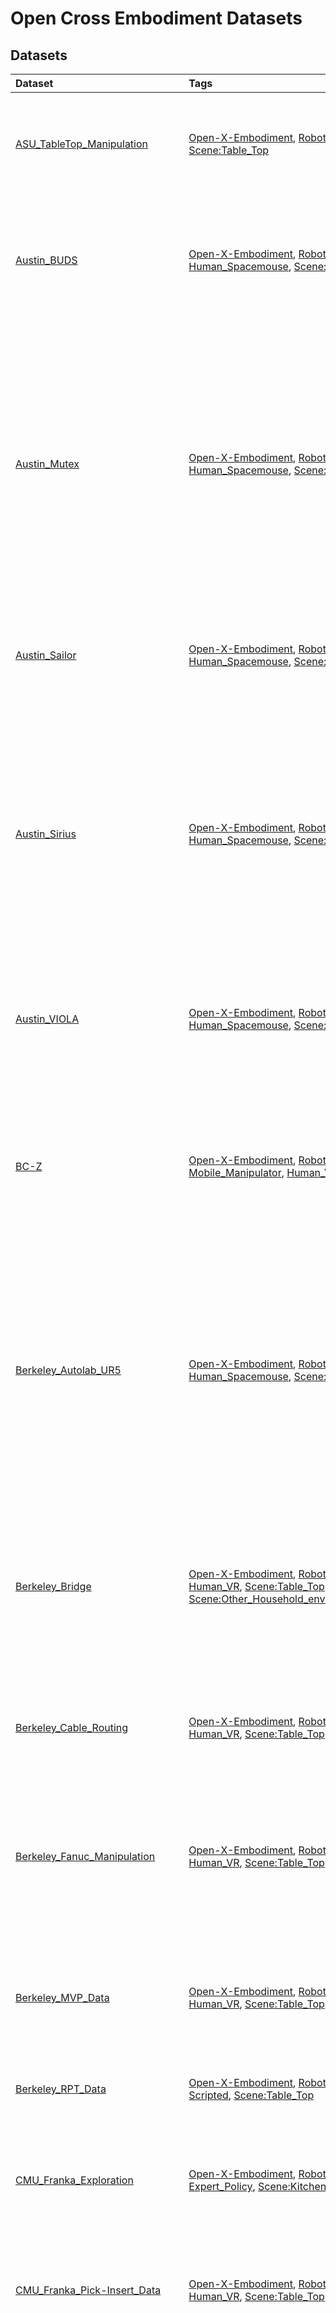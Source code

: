 # Open Cross Embodiment Datasets

## Datasets 

| Dataset                                                                                                                                                                 | Tags                                                                                                                                                                                                                                                                                                                                                                                                                                                                                                                                                                                                                                                                                                                                                                                                                                                                                                                                                                                                                                                                                                                                                                                     | Description                                                                                                                                                                                                                                                                                                                                         |
|:------------------------------------------------------------------------------------------------------------------------------------------------------------------------|:-----------------------------------------------------------------------------------------------------------------------------------------------------------------------------------------------------------------------------------------------------------------------------------------------------------------------------------------------------------------------------------------------------------------------------------------------------------------------------------------------------------------------------------------------------------------------------------------------------------------------------------------------------------------------------------------------------------------------------------------------------------------------------------------------------------------------------------------------------------------------------------------------------------------------------------------------------------------------------------------------------------------------------------------------------------------------------------------------------------------------------------------------------------------------------------------|:----------------------------------------------------------------------------------------------------------------------------------------------------------------------------------------------------------------------------------------------------------------------------------------------------------------------------------------------------|
| [ASU_TableTop_Manipulation](https://github.com/youliangtan/oxe_contrib/tree/main/pages/datasets/asu_table_top_converted_externally_to_rlds.md)                          | [Open-X-Embodiment](https://github.com/youliangtan/oxe_contrib/tree/main/pages/tags/Open-X-Embodiment.md), [Robot:UR5](https://github.com/youliangtan/oxe_contrib/tree/main/pages/tags/Robot:UR5.md), [Single_Arm](https://github.com/youliangtan/oxe_contrib/tree/main/pages/tags/Single_Arm.md), [Scripted](https://github.com/youliangtan/oxe_contrib/tree/main/pages/tags/Scripted.md), [Scene:Table_Top](https://github.com/youliangtan/oxe_contrib/tree/main/pages/tags/Scene:Table_Top.md)                                                                                                                                                                                                                                                                                                                                                                                                                                                                                                                                                                                                                                                                                        | The robot interacts with a few objects on a table. It picks up, pushes forward, or rotates the objects.                                                                                                                                                                                                                                             |
| [Austin_BUDS](https://github.com/youliangtan/oxe_contrib/tree/main/pages/datasets/austin_buds_dataset_converted_externally_to_rlds.md)                                  | [Open-X-Embodiment](https://github.com/youliangtan/oxe_contrib/tree/main/pages/tags/Open-X-Embodiment.md), [Robot:Franka](https://github.com/youliangtan/oxe_contrib/tree/main/pages/tags/Robot:Franka.md), [Single_Arm](https://github.com/youliangtan/oxe_contrib/tree/main/pages/tags/Single_Arm.md), [Human_Spacemouse](https://github.com/youliangtan/oxe_contrib/tree/main/pages/tags/Human_Spacemouse.md), [Scene:Table_Top](https://github.com/youliangtan/oxe_contrib/tree/main/pages/tags/Scene:Table_Top.md)                                                                                                                                                                                                                                                                                                                                                                                                                                                                                                                                                                                                                                                                  | The robot is trying to solve a long-horizon kitchen task by picking up pot, placing the pot in a plate, and push them together using a picked-up tool.                                                                                                                                                                                              |
| [Austin_Mutex](https://github.com/youliangtan/oxe_contrib/tree/main/pages/datasets/utaustin_mutex.md)                                                                   | [Open-X-Embodiment](https://github.com/youliangtan/oxe_contrib/tree/main/pages/tags/Open-X-Embodiment.md), [Robot:Franka](https://github.com/youliangtan/oxe_contrib/tree/main/pages/tags/Robot:Franka.md), [Single_Arm](https://github.com/youliangtan/oxe_contrib/tree/main/pages/tags/Single_Arm.md), [Human_Spacemouse](https://github.com/youliangtan/oxe_contrib/tree/main/pages/tags/Human_Spacemouse.md), [Scene:Table_Top](https://github.com/youliangtan/oxe_contrib/tree/main/pages/tags/Scene:Table_Top.md)                                                                                                                                                                                                                                                                                                                                                                                                                                                                                                                                                                                                                                                                  | The Mutex dataset involves a diverse range of tasks in a home environment, encompassing pick and place tasks like "putting bread on a plate," as well as contact-rich tasks such as "opening an air fryer and putting a bowl with dogs in it" or "taking out a tray from the oven and placing bread on it."                                         |
| [Austin_Sailor](https://github.com/youliangtan/oxe_contrib/tree/main/pages/datasets/austin_sailor_dataset_converted_externally_to_rlds.md)                              | [Open-X-Embodiment](https://github.com/youliangtan/oxe_contrib/tree/main/pages/tags/Open-X-Embodiment.md), [Robot:Franka](https://github.com/youliangtan/oxe_contrib/tree/main/pages/tags/Robot:Franka.md), [Single_Arm](https://github.com/youliangtan/oxe_contrib/tree/main/pages/tags/Single_Arm.md), [Human_Spacemouse](https://github.com/youliangtan/oxe_contrib/tree/main/pages/tags/Human_Spacemouse.md), [Scene:Table_Top](https://github.com/youliangtan/oxe_contrib/tree/main/pages/tags/Scene:Table_Top.md), [Scene:Kitchen](https://github.com/youliangtan/oxe_contrib/tree/main/pages/tags/Scene:Kitchen.md)                                                                                                                                                                                                                                                                                                                                                                                                                                                                                                                                                               | The robot interacts with diverse objects in a toy kitchen. It picks and places food items, a pan, and pot.                                                                                                                                                                                                                                          |
| [Austin_Sirius](https://github.com/youliangtan/oxe_contrib/tree/main/pages/datasets/austin_sirius_dataset_converted_externally_to_rlds.md)                              | [Open-X-Embodiment](https://github.com/youliangtan/oxe_contrib/tree/main/pages/tags/Open-X-Embodiment.md), [Robot:Franka](https://github.com/youliangtan/oxe_contrib/tree/main/pages/tags/Robot:Franka.md), [Single_Arm](https://github.com/youliangtan/oxe_contrib/tree/main/pages/tags/Single_Arm.md), [Human_Spacemouse](https://github.com/youliangtan/oxe_contrib/tree/main/pages/tags/Human_Spacemouse.md), [Scene:Table_Top](https://github.com/youliangtan/oxe_contrib/tree/main/pages/tags/Scene:Table_Top.md)                                                                                                                                                                                                                                                                                                                                                                                                                                                                                                                                                                                                                                                                  | The dataset comprises two tasks, kcup and gear. The kcup task requires opening the kcup holder, inserting the kcup into the holder, and closing the holder. The gear task requires inserting the blue gear onto the right peg, followed by inserting the smaller red gear.                                                                          |
| [Austin_VIOLA](https://github.com/youliangtan/oxe_contrib/tree/main/pages/datasets/viola.md)                                                                            | [Open-X-Embodiment](https://github.com/youliangtan/oxe_contrib/tree/main/pages/tags/Open-X-Embodiment.md), [Robot:Franka](https://github.com/youliangtan/oxe_contrib/tree/main/pages/tags/Robot:Franka.md), [Single_Arm](https://github.com/youliangtan/oxe_contrib/tree/main/pages/tags/Single_Arm.md), [Human_Spacemouse](https://github.com/youliangtan/oxe_contrib/tree/main/pages/tags/Human_Spacemouse.md), [Scene:Table_Top](https://github.com/youliangtan/oxe_contrib/tree/main/pages/tags/Scene:Table_Top.md)                                                                                                                                                                                                                                                                                                                                                                                                                                                                                                                                                                                                                                                                  | The robot performs various household-like tasks, such as setting up the table, or making coffee using a coffee machine.                                                                                                                                                                                                                             |
| [BC-Z](https://github.com/youliangtan/oxe_contrib/tree/main/pages/datasets/bc_z.md)                                                                                     | [Open-X-Embodiment](https://github.com/youliangtan/oxe_contrib/tree/main/pages/tags/Open-X-Embodiment.md), [Robot:Google_Robot](https://github.com/youliangtan/oxe_contrib/tree/main/pages/tags/Robot:Google_Robot.md), [Mobile_Manipulator](https://github.com/youliangtan/oxe_contrib/tree/main/pages/tags/Mobile_Manipulator.md), [Human_VR](https://github.com/youliangtan/oxe_contrib/tree/main/pages/tags/Human_VR.md), [Scene:Table_Top](https://github.com/youliangtan/oxe_contrib/tree/main/pages/tags/Scene:Table_Top.md)                                                                                                                                                                                                                                                                                                                                                                                                                                                                                                                                                                                                                                                      | The robot attempts picking, wiping, and placing tasks on a diverse set of objects on a tabletop, along with a few challenging tasks like stacking cups on top of each other.                                                                                                                                                                        |
| [Berkeley_Autolab_UR5](https://github.com/youliangtan/oxe_contrib/tree/main/pages/datasets/berkeley_autolab_ur5.md)                                                     | [Open-X-Embodiment](https://github.com/youliangtan/oxe_contrib/tree/main/pages/tags/Open-X-Embodiment.md), [Robot:UR5](https://github.com/youliangtan/oxe_contrib/tree/main/pages/tags/Robot:UR5.md), [Single_Arm](https://github.com/youliangtan/oxe_contrib/tree/main/pages/tags/Single_Arm.md), [Human_Spacemouse](https://github.com/youliangtan/oxe_contrib/tree/main/pages/tags/Human_Spacemouse.md), [Scene:Table_Top](https://github.com/youliangtan/oxe_contrib/tree/main/pages/tags/Scene:Table_Top.md)                                                                                                                                                                                                                                                                                                                                                                                                                                                                                                                                                                                                                                                                        | The data consists of 4 robot manipulation tasks: simple pick-and-place of a stuffed animal between containers, sweeping a cloth, stacking cups, and a more difficult pick-and-place of a bottle that requires precise grasp and 6DOF rotation                                                                                                       |
| [Berkeley_Bridge](https://github.com/youliangtan/oxe_contrib/tree/main/pages/datasets/bridge.md)                                                                        | [Open-X-Embodiment](https://github.com/youliangtan/oxe_contrib/tree/main/pages/tags/Open-X-Embodiment.md), [Robot:WidowX](https://github.com/youliangtan/oxe_contrib/tree/main/pages/tags/Robot:WidowX.md), [Single_Arm](https://github.com/youliangtan/oxe_contrib/tree/main/pages/tags/Single_Arm.md), [Human_VR](https://github.com/youliangtan/oxe_contrib/tree/main/pages/tags/Human_VR.md), [Scene:Table_Top](https://github.com/youliangtan/oxe_contrib/tree/main/pages/tags/Scene:Table_Top.md), [Scene:Kitchen](https://github.com/youliangtan/oxe_contrib/tree/main/pages/tags/Scene:Kitchen.md), [Scene:Other_Household_environments](https://github.com/youliangtan/oxe_contrib/tree/main/pages/tags/Scene:Other_Household_environments.md)                                                                                                                                                                                                                                                                                                                                                                                                                                  | The robot interacts with household environments including kitchens, sinks, and tabletops. Skills include object rearrangement, sweeping, stacking, folding, and opening/closing doors and drawers.                                                                                                                                                  |
| [Berkeley_Cable_Routing](https://github.com/youliangtan/oxe_contrib/tree/main/pages/datasets/berkeley_cable_routing.md)                                                 | [Open-X-Embodiment](https://github.com/youliangtan/oxe_contrib/tree/main/pages/tags/Open-X-Embodiment.md), [Robot:Franka](https://github.com/youliangtan/oxe_contrib/tree/main/pages/tags/Robot:Franka.md), [Single_Arm](https://github.com/youliangtan/oxe_contrib/tree/main/pages/tags/Single_Arm.md), [Human_VR](https://github.com/youliangtan/oxe_contrib/tree/main/pages/tags/Human_VR.md), [Scene:Table_Top](https://github.com/youliangtan/oxe_contrib/tree/main/pages/tags/Scene:Table_Top.md)                                                                                                                                                                                                                                                                                                                                                                                                                                                                                                                                                                                                                                                                                  | The robot routes cable through a number of tight-fitting clips mounted on the table.                                                                                                                                                                                                                                                                |
| [Berkeley_Fanuc_Manipulation](https://github.com/youliangtan/oxe_contrib/tree/main/pages/datasets/berkeley_fanuc_manipulation.md)                                       | [Open-X-Embodiment](https://github.com/youliangtan/oxe_contrib/tree/main/pages/tags/Open-X-Embodiment.md), [Robot:Fanuc_Mate](https://github.com/youliangtan/oxe_contrib/tree/main/pages/tags/Robot:Fanuc_Mate.md), [Single_Arm](https://github.com/youliangtan/oxe_contrib/tree/main/pages/tags/Single_Arm.md), [Human_VR](https://github.com/youliangtan/oxe_contrib/tree/main/pages/tags/Human_VR.md), [Scene:Table_Top](https://github.com/youliangtan/oxe_contrib/tree/main/pages/tags/Scene:Table_Top.md)                                                                                                                                                                                                                                                                                                                                                                                                                                                                                                                                                                                                                                                                          | A Fanuc robot performs various manipulation tasks. For example, it opens drawers, picks up objects, closes doors, closes computers, and pushes objects to desired locations.                                                                                                                                                                        |
| [Berkeley_MVP_Data](https://github.com/youliangtan/oxe_contrib/tree/main/pages/datasets/berkeley_mvp_converted_externally_to_rlds.md)                                   | [Open-X-Embodiment](https://github.com/youliangtan/oxe_contrib/tree/main/pages/tags/Open-X-Embodiment.md), [Robot:xArm](https://github.com/youliangtan/oxe_contrib/tree/main/pages/tags/Robot:xArm.md), [Single_Arm](https://github.com/youliangtan/oxe_contrib/tree/main/pages/tags/Single_Arm.md), [Human_VR](https://github.com/youliangtan/oxe_contrib/tree/main/pages/tags/Human_VR.md), [Scene:Table_Top](https://github.com/youliangtan/oxe_contrib/tree/main/pages/tags/Scene:Table_Top.md), [Scene:Kitchen](https://github.com/youliangtan/oxe_contrib/tree/main/pages/tags/Scene:Kitchen.md)                                                                                                                                                                                                                                                                                                                                                                                                                                                                                                                                                                                   | Basic motor control tasks (reach, push, pick) on table top and toy environments (toy kitchen, toy fridge).                                                                                                                                                                                                                                          |
| [Berkeley_RPT_Data](https://github.com/youliangtan/oxe_contrib/tree/main/pages/datasets/berkeley_rpt_converted_externally_to_rlds.md)                                   | [Open-X-Embodiment](https://github.com/youliangtan/oxe_contrib/tree/main/pages/tags/Open-X-Embodiment.md), [Robot:Franka](https://github.com/youliangtan/oxe_contrib/tree/main/pages/tags/Robot:Franka.md), [Single_Arm](https://github.com/youliangtan/oxe_contrib/tree/main/pages/tags/Single_Arm.md), [Scripted](https://github.com/youliangtan/oxe_contrib/tree/main/pages/tags/Scripted.md), [Scene:Table_Top](https://github.com/youliangtan/oxe_contrib/tree/main/pages/tags/Scene:Table_Top.md)                                                                                                                                                                                                                                                                                                                                                                                                                                                                                                                                                                                                                                                                                  | Picking, stacking, destacking, and bin picking with variations in objects.                                                                                                                                                                                                                                                                          |
| [CMU_Franka_Exploration](https://github.com/youliangtan/oxe_contrib/tree/main/pages/datasets/cmu_franka_exploration_dataset_converted_externally_to_rlds.md)            | [Open-X-Embodiment](https://github.com/youliangtan/oxe_contrib/tree/main/pages/tags/Open-X-Embodiment.md), [Robot:Franka](https://github.com/youliangtan/oxe_contrib/tree/main/pages/tags/Robot:Franka.md), [Single_Arm](https://github.com/youliangtan/oxe_contrib/tree/main/pages/tags/Single_Arm.md), [Expert_Policy](https://github.com/youliangtan/oxe_contrib/tree/main/pages/tags/Expert_Policy.md), [Scene:Kitchen](https://github.com/youliangtan/oxe_contrib/tree/main/pages/tags/Scene:Kitchen.md)                                                                                                                                                                                                                                                                                                                                                                                                                                                                                                                                                                                                                                                                            | Franka exploring kitchen environment, lifting knife and vegetable and opening cabinet.                                                                                                                                                                                                                                                              |
| [CMU_Franka_Pick-Insert_Data](https://github.com/youliangtan/oxe_contrib/tree/main/pages/datasets/iamlab_cmu_pickup_insert_converted_externally_to_rlds.md)             | [Open-X-Embodiment](https://github.com/youliangtan/oxe_contrib/tree/main/pages/tags/Open-X-Embodiment.md), [Robot:Franka](https://github.com/youliangtan/oxe_contrib/tree/main/pages/tags/Robot:Franka.md), [Single_Arm](https://github.com/youliangtan/oxe_contrib/tree/main/pages/tags/Single_Arm.md), [Human_VR](https://github.com/youliangtan/oxe_contrib/tree/main/pages/tags/Human_VR.md), [Scene:Table_Top](https://github.com/youliangtan/oxe_contrib/tree/main/pages/tags/Scene:Table_Top.md)                                                                                                                                                                                                                                                                                                                                                                                                                                                                                                                                                                                                                                                                                  | The robot tries to pick up different shaped objects placed in front of it. It also tries to insert particular objects into a cylindrical peg.                                                                                                                                                                                                       |
| [CMU_Play_Fusion](https://github.com/youliangtan/oxe_contrib/tree/main/pages/datasets/cmu_play_fusion.md)                                                               | [Open-X-Embodiment](https://github.com/youliangtan/oxe_contrib/tree/main/pages/tags/Open-X-Embodiment.md), [Robot:Franka](https://github.com/youliangtan/oxe_contrib/tree/main/pages/tags/Robot:Franka.md), [Single_Arm](https://github.com/youliangtan/oxe_contrib/tree/main/pages/tags/Single_Arm.md), [Human_VR](https://github.com/youliangtan/oxe_contrib/tree/main/pages/tags/Human_VR.md), [Scene:Table_Top](https://github.com/youliangtan/oxe_contrib/tree/main/pages/tags/Scene:Table_Top.md), [Scene:Kitchen](https://github.com/youliangtan/oxe_contrib/tree/main/pages/tags/Scene:Kitchen.md)                                                                                                                                                                                                                                                                                                                                                                                                                                                                                                                                                                               | The robot plays with 3 complex scenes: a grill with many cooking objects like toaster, pan, etc. It has to pick, open, place, close. It  has to set a table, move plates, cups, utensils. And it has to place dishes in the sink, dishwasher, hand cups etc.                                                                                        |
| [CMU_Stretch](https://github.com/youliangtan/oxe_contrib/tree/main/pages/datasets/cmu_stretch.md)                                                                       | [Open-X-Embodiment](https://github.com/youliangtan/oxe_contrib/tree/main/pages/tags/Open-X-Embodiment.md), [Robot:Hello_Stretch](https://github.com/youliangtan/oxe_contrib/tree/main/pages/tags/Robot:Hello_Stretch.md), [Mobile_Manipulator](https://github.com/youliangtan/oxe_contrib/tree/main/pages/tags/Mobile_Manipulator.md), [Expert_Policy](https://github.com/youliangtan/oxe_contrib/tree/main/pages/tags/Expert_Policy.md), [Scene:Kitchen](https://github.com/youliangtan/oxe_contrib/tree/main/pages/tags/Scene:Kitchen.md), [Scene:Other_Household_environments](https://github.com/youliangtan/oxe_contrib/tree/main/pages/tags/Scene:Other_Household_environments.md)                                                                                                                                                                                                                                                                                                                                                                                                                                                                                                 | Robot interacting with different household environments.                                                                                                                                                                                                                                                                                            |
| [Columbia_PushT_Dataset](https://github.com/youliangtan/oxe_contrib/tree/main/pages/datasets/columbia_cairlab_pusht_real.md)                                            | [Open-X-Embodiment](https://github.com/youliangtan/oxe_contrib/tree/main/pages/tags/Open-X-Embodiment.md), [Robot:UR5](https://github.com/youliangtan/oxe_contrib/tree/main/pages/tags/Robot:UR5.md), [Single_Arm](https://github.com/youliangtan/oxe_contrib/tree/main/pages/tags/Single_Arm.md), [Human_VR](https://github.com/youliangtan/oxe_contrib/tree/main/pages/tags/Human_VR.md), [Scene:Table_Top](https://github.com/youliangtan/oxe_contrib/tree/main/pages/tags/Scene:Table_Top.md)                                                                                                                                                                                                                                                                                                                                                                                                                                                                                                                                                                                                                                                                                        | The robot pushes a T-shaped block into a fixed goal pose, and then move to an fixed exit zone.                                                                                                                                                                                                                                                      |
| [CoryHall](https://github.com/youliangtan/oxe_contrib/tree/main/pages/datasets/berkeley_gnm_cory_hall.md)                                                               | [Open-X-Embodiment](https://github.com/youliangtan/oxe_contrib/tree/main/pages/tags/Open-X-Embodiment.md), [Robot:RC_Car](https://github.com/youliangtan/oxe_contrib/tree/main/pages/tags/Robot:RC_Car.md), [Wheeled_Robot](https://github.com/youliangtan/oxe_contrib/tree/main/pages/tags/Wheeled_Robot.md), [Expert_Policy](https://github.com/youliangtan/oxe_contrib/tree/main/pages/tags/Expert_Policy.md), [Scene:Hallways](https://github.com/youliangtan/oxe_contrib/tree/main/pages/tags/Scene:Hallways.md)                                                                                                                                                                                                                                                                                                                                                                                                                                                                                                                                                                                                                                                                    | Small mobile robot navigates hallways in an office building using a learned policy.                                                                                                                                                                                                                                                                 |
| [DLR_Sara_Grid_Clamp_Dataset](https://github.com/youliangtan/oxe_contrib/tree/main/pages/datasets/dlr_sara_grid_clamp_converted_externally_to_rlds.md)                  | [Open-X-Embodiment](https://github.com/youliangtan/oxe_contrib/tree/main/pages/tags/Open-X-Embodiment.md), [Robot:DLR_SARA](https://github.com/youliangtan/oxe_contrib/tree/main/pages/tags/Robot:DLR_SARA.md), [Single_Arm](https://github.com/youliangtan/oxe_contrib/tree/main/pages/tags/Single_Arm.md), [Expert_Policy](https://github.com/youliangtan/oxe_contrib/tree/main/pages/tags/Expert_Policy.md), [Scene:Table_Top](https://github.com/youliangtan/oxe_contrib/tree/main/pages/tags/Scene:Table_Top.md), [Scene:Workshop_environment](https://github.com/youliangtan/oxe_contrib/tree/main/pages/tags/Scene:Workshop_environment.md)                                                                                                                                                                                                                                                                                                                                                                                                                                                                                                                                       | The robot learns to place the grid clamp in the grids on the table.                                                                                                                                                                                                                                                                                 |
| [DLR_Sara_Pour_Dataset](https://github.com/youliangtan/oxe_contrib/tree/main/pages/datasets/dlr_sara_pour_converted_externally_to_rlds.md)                              | [Open-X-Embodiment](https://github.com/youliangtan/oxe_contrib/tree/main/pages/tags/Open-X-Embodiment.md), [Robot:DLR_SARA](https://github.com/youliangtan/oxe_contrib/tree/main/pages/tags/Robot:DLR_SARA.md), [Single_Arm](https://github.com/youliangtan/oxe_contrib/tree/main/pages/tags/Single_Arm.md), [Expert_Policy](https://github.com/youliangtan/oxe_contrib/tree/main/pages/tags/Expert_Policy.md), [Scene:Table_Top](https://github.com/youliangtan/oxe_contrib/tree/main/pages/tags/Scene:Table_Top.md), [Scene:Household_objects](https://github.com/youliangtan/oxe_contrib/tree/main/pages/tags/Scene:Household_objects.md)                                                                                                                                                                                                                                                                                                                                                                                                                                                                                                                                             | The robot learns to pour ping-pong balls from a cup held in the end-effector into the cup placed on the table.                                                                                                                                                                                                                                      |
| [DLR_Wheelchair_Shared_Control](https://github.com/youliangtan/oxe_contrib/tree/main/pages/datasets/dlr_edan_shared_control_converted_externally_to_rlds.md)            | [Open-X-Embodiment](https://github.com/youliangtan/oxe_contrib/tree/main/pages/tags/Open-X-Embodiment.md), [Robot:DLR_EDAN](https://github.com/youliangtan/oxe_contrib/tree/main/pages/tags/Robot:DLR_EDAN.md), [Single_Arm](https://github.com/youliangtan/oxe_contrib/tree/main/pages/tags/Single_Arm.md), [Human_teleoperation_using_Shared_Control_Templates](https://github.com/youliangtan/oxe_contrib/tree/main/pages/tags/Human_teleoperation_using_Shared_Control_Templates.md), [Scene:Table_Top](https://github.com/youliangtan/oxe_contrib/tree/main/pages/tags/Scene:Table_Top.md), [Scene:shelf](https://github.com/youliangtan/oxe_contrib/tree/main/pages/tags/Scene:shelf.md)                                                                                                                                                                                                                                                                                                                                                                                                                                                                                           | The robot grasps a set of different objects in a table top and a shelf.                                                                                                                                                                                                                                                                             |
| [ETH_Agent_Affordances](https://github.com/youliangtan/oxe_contrib/tree/main/pages/datasets/eth_agent_affordances.md)                                                   | [Open-X-Embodiment](https://github.com/youliangtan/oxe_contrib/tree/main/pages/tags/Open-X-Embodiment.md), [Robot:Franka](https://github.com/youliangtan/oxe_contrib/tree/main/pages/tags/Robot:Franka.md), [Mobile_Manipulator](https://github.com/youliangtan/oxe_contrib/tree/main/pages/tags/Mobile_Manipulator.md), [Expert_Policy](https://github.com/youliangtan/oxe_contrib/tree/main/pages/tags/Expert_Policy.md), [Scene:Kitchen](https://github.com/youliangtan/oxe_contrib/tree/main/pages/tags/Scene:Kitchen.md)                                                                                                                                                                                                                                                                                                                                                                                                                                                                                                                                                                                                                                                            | The robot opens and closes an oven, starting from different initial positions and door angles.                                                                                                                                                                                                                                                      |
| [Freiburg_Franka_Play](https://github.com/youliangtan/oxe_contrib/tree/main/pages/datasets/taco_play.md)                                                                | [Open-X-Embodiment](https://github.com/youliangtan/oxe_contrib/tree/main/pages/tags/Open-X-Embodiment.md), [Robot:Franka](https://github.com/youliangtan/oxe_contrib/tree/main/pages/tags/Robot:Franka.md), [Single_Arm](https://github.com/youliangtan/oxe_contrib/tree/main/pages/tags/Single_Arm.md), [Human_VR](https://github.com/youliangtan/oxe_contrib/tree/main/pages/tags/Human_VR.md), [Scene:Table_Top](https://github.com/youliangtan/oxe_contrib/tree/main/pages/tags/Scene:Table_Top.md)                                                                                                                                                                                                                                                                                                                                                                                                                                                                                                                                                                                                                                                                                  | "The robot interacts with toy blocks, it pick and places them, stacks them, unstacks them, opens drawers, sliding doors and turrns on LED lights by pushing buttons."                                                                                                                                                                               |
| [Furniture_Bench](https://github.com/youliangtan/oxe_contrib/tree/main/pages/datasets/furniture_bench_dataset_converted_externally_to_rlds.md)                          | [Open-X-Embodiment](https://github.com/youliangtan/oxe_contrib/tree/main/pages/tags/Open-X-Embodiment.md), [Robot:Franka](https://github.com/youliangtan/oxe_contrib/tree/main/pages/tags/Robot:Franka.md), [Single_Arm](https://github.com/youliangtan/oxe_contrib/tree/main/pages/tags/Single_Arm.md), [Human_VR](https://github.com/youliangtan/oxe_contrib/tree/main/pages/tags/Human_VR.md), [Scene:Table_Top](https://github.com/youliangtan/oxe_contrib/tree/main/pages/tags/Scene:Table_Top.md)                                                                                                                                                                                                                                                                                                                                                                                                                                                                                                                                                                                                                                                                                  | The robot assembles one of 9 3D-printed furniture models on the table, which requires grasping, inserting, and screwing.                                                                                                                                                                                                                            |
| [KAIST_Nonprehensile_Objects](https://github.com/youliangtan/oxe_contrib/tree/main/pages/datasets/kaist_nonprehensile_converted_externally_to_rlds.md)                  | [Open-X-Embodiment](https://github.com/youliangtan/oxe_contrib/tree/main/pages/tags/Open-X-Embodiment.md), [Robot:Franka](https://github.com/youliangtan/oxe_contrib/tree/main/pages/tags/Robot:Franka.md), [Single_Arm](https://github.com/youliangtan/oxe_contrib/tree/main/pages/tags/Single_Arm.md), [Expert_Policy](https://github.com/youliangtan/oxe_contrib/tree/main/pages/tags/Expert_Policy.md), [Scene:Table_Top](https://github.com/youliangtan/oxe_contrib/tree/main/pages/tags/Scene:Table_Top.md)                                                                                                                                                                                                                                                                                                                                                                                                                                                                                                                                                                                                                                                                        | The robot performs various non-prehensile manipulation tasks in a tabletop environment. It translates and reorients diverse real-world and 3d-printed objects to a target 6dof pose.                                                                                                                                                                |
| [LSMO_Dataset](https://github.com/youliangtan/oxe_contrib/tree/main/pages/datasets/tokyo_u_lsmo_converted_externally_to_rlds.md)                                        | [Open-X-Embodiment](https://github.com/youliangtan/oxe_contrib/tree/main/pages/tags/Open-X-Embodiment.md), [Robot:Cobotta](https://github.com/youliangtan/oxe_contrib/tree/main/pages/tags/Robot:Cobotta.md), [Single_Arm](https://github.com/youliangtan/oxe_contrib/tree/main/pages/tags/Single_Arm.md), [Expert_Policy](https://github.com/youliangtan/oxe_contrib/tree/main/pages/tags/Expert_Policy.md), [Scene:Table_Top](https://github.com/youliangtan/oxe_contrib/tree/main/pages/tags/Scene:Table_Top.md)                                                                                                                                                                                                                                                                                                                                                                                                                                                                                                                                                                                                                                                                      | The robot avoids obstacle on the table and reaches the target object.                                                                                                                                                                                                                                                                               |
| [Language_Table](https://github.com/youliangtan/oxe_contrib/tree/main/pages/datasets/language_table.md)                                                                 | [Open-X-Embodiment](https://github.com/youliangtan/oxe_contrib/tree/main/pages/tags/Open-X-Embodiment.md), [Robot:xArm](https://github.com/youliangtan/oxe_contrib/tree/main/pages/tags/Robot:xArm.md), [Single_Arm](https://github.com/youliangtan/oxe_contrib/tree/main/pages/tags/Single_Arm.md), [Human_VR](https://github.com/youliangtan/oxe_contrib/tree/main/pages/tags/Human_VR.md), [Scene:Table_Top](https://github.com/youliangtan/oxe_contrib/tree/main/pages/tags/Scene:Table_Top.md)                                                                                                                                                                                                                                                                                                                                                                                                                                                                                                                                                                                                                                                                                      | Robot pushed blocks of different geometric shapes on table top.                                                                                                                                                                                                                                                                                     |
| [Maniskill](https://github.com/youliangtan/oxe_contrib/tree/main/pages/datasets/maniskill_dataset_converted_externally_to_rlds.md)                                      | [Open-X-Embodiment](https://github.com/youliangtan/oxe_contrib/tree/main/pages/tags/Open-X-Embodiment.md), [Robot:Franka](https://github.com/youliangtan/oxe_contrib/tree/main/pages/tags/Robot:Franka.md), [Single_Arm](https://github.com/youliangtan/oxe_contrib/tree/main/pages/tags/Single_Arm.md), [Scripted](https://github.com/youliangtan/oxe_contrib/tree/main/pages/tags/Scripted.md), [Scene:Table_Top](https://github.com/youliangtan/oxe_contrib/tree/main/pages/tags/Scene:Table_Top.md)                                                                                                                                                                                                                                                                                                                                                                                                                                                                                                                                                                                                                                                                                  | The robot interacts with different objects placed on the plane (ground). The tasks include picking an isolated object or an object from the clutter up and moving it to a goal position, stacking a red cube onto a green cube, inserting a peg into the box, assembling kits, plugging a charger into the outlet on the wall, turning on a faucet. |
| [NYU_Franka_Play](https://github.com/youliangtan/oxe_contrib/tree/main/pages/datasets/nyu_franka_play_dataset_converted_externally_to_rlds.md)                          | [Open-X-Embodiment](https://github.com/youliangtan/oxe_contrib/tree/main/pages/tags/Open-X-Embodiment.md), [Robot:Franka](https://github.com/youliangtan/oxe_contrib/tree/main/pages/tags/Robot:Franka.md), [Single_Arm](https://github.com/youliangtan/oxe_contrib/tree/main/pages/tags/Single_Arm.md), [Human_VR](https://github.com/youliangtan/oxe_contrib/tree/main/pages/tags/Human_VR.md), [Scene:Kitchen](https://github.com/youliangtan/oxe_contrib/tree/main/pages/tags/Scene:Kitchen.md)                                                                                                                                                                                                                                                                                                                                                                                                                                                                                                                                                                                                                                                                                      | The robot interacts with a toy kitchen doing arbitrary tasks. It opens/closes the microwave door, opens/closes the oven door, turns the stove knobs, and moves the pot between the stove and the sink.                                                                                                                                              |
| [NYU_ROT](https://github.com/youliangtan/oxe_contrib/tree/main/pages/datasets/nyu_rot_dataset_converted_externally_to_rlds.md)                                          | [Open-X-Embodiment](https://github.com/youliangtan/oxe_contrib/tree/main/pages/tags/Open-X-Embodiment.md), [Robot:xArm](https://github.com/youliangtan/oxe_contrib/tree/main/pages/tags/Robot:xArm.md), [Single_Arm](https://github.com/youliangtan/oxe_contrib/tree/main/pages/tags/Single_Arm.md), [Human_Joystick](https://github.com/youliangtan/oxe_contrib/tree/main/pages/tags/Human_Joystick.md), [Scene:Table_Top](https://github.com/youliangtan/oxe_contrib/tree/main/pages/tags/Scene:Table_Top.md)                                                                                                                                                                                                                                                                                                                                                                                                                                                                                                                                                                                                                                                                          | The robot arm performs diverse manipulation tasks on a tabletop such an box opening, cup stacking, and pouring, among others.                                                                                                                                                                                                                       |
| [NYU_VINN](https://github.com/youliangtan/oxe_contrib/tree/main/pages/datasets/nyu_door_opening_surprising_effectiveness.md)                                            | [Open-X-Embodiment](https://github.com/youliangtan/oxe_contrib/tree/main/pages/tags/Open-X-Embodiment.md), [Robot:Hello_Stretch](https://github.com/youliangtan/oxe_contrib/tree/main/pages/tags/Robot:Hello_Stretch.md), [Mobile_Manipulator](https://github.com/youliangtan/oxe_contrib/tree/main/pages/tags/Mobile_Manipulator.md), [Human_Kinesthetic](https://github.com/youliangtan/oxe_contrib/tree/main/pages/tags/Human_Kinesthetic.md), [Scene:Kitchen](https://github.com/youliangtan/oxe_contrib/tree/main/pages/tags/Scene:Kitchen.md), [Scene:Other_Household_environments](https://github.com/youliangtan/oxe_contrib/tree/main/pages/tags/Scene:Other_Household_environments.md)                                                                                                                                                                                                                                                                                                                                                                                                                                                                                         | The robot opens cabinet doors for a variety of cabinets.                                                                                                                                                                                                                                                                                            |
| [QT-Opt](https://github.com/youliangtan/oxe_contrib/tree/main/pages/datasets/kuka.md)                                                                                   | [Open-X-Embodiment](https://github.com/youliangtan/oxe_contrib/tree/main/pages/tags/Open-X-Embodiment.md), [Robot:Kuka_iiwa](https://github.com/youliangtan/oxe_contrib/tree/main/pages/tags/Robot:Kuka_iiwa.md), [Single_Arm](https://github.com/youliangtan/oxe_contrib/tree/main/pages/tags/Single_Arm.md), [Expert_Policy](https://github.com/youliangtan/oxe_contrib/tree/main/pages/tags/Expert_Policy.md), [Scene:Table_Top](https://github.com/youliangtan/oxe_contrib/tree/main/pages/tags/Scene:Table_Top.md)                                                                                                                                                                                                                                                                                                                                                                                                                                                                                                                                                                                                                                                                  | Kuka robot picking objects in a bin.                                                                                                                                                                                                                                                                                                                |
| [RECON](https://github.com/youliangtan/oxe_contrib/tree/main/pages/datasets/berkeley_gnm_recon.md)                                                                      | [Open-X-Embodiment](https://github.com/youliangtan/oxe_contrib/tree/main/pages/tags/Open-X-Embodiment.md), [Robot:Jackal](https://github.com/youliangtan/oxe_contrib/tree/main/pages/tags/Robot:Jackal.md), [Wheeled_Robot](https://github.com/youliangtan/oxe_contrib/tree/main/pages/tags/Wheeled_Robot.md), [Scripted](https://github.com/youliangtan/oxe_contrib/tree/main/pages/tags/Scripted.md), [Scene:Outdoors](https://github.com/youliangtan/oxe_contrib/tree/main/pages/tags/Scene:Outdoors.md)                                                                                                                                                                                                                                                                                                                                                                                                                                                                                                                                                                                                                                                                              | Mobile robot explores outdoor environments using a scripted policy                                                                                                                                                                                                                                                                                  |
| [RT-1_Robot_Action](https://github.com/youliangtan/oxe_contrib/tree/main/pages/datasets/fractal20220817_data.md)                                                        | [Open-X-Embodiment](https://github.com/youliangtan/oxe_contrib/tree/main/pages/tags/Open-X-Embodiment.md), [Robot:Google_Robot](https://github.com/youliangtan/oxe_contrib/tree/main/pages/tags/Robot:Google_Robot.md), [Mobile_Manipulator](https://github.com/youliangtan/oxe_contrib/tree/main/pages/tags/Mobile_Manipulator.md), [Human_VR](https://github.com/youliangtan/oxe_contrib/tree/main/pages/tags/Human_VR.md), [Scene:Table_Top](https://github.com/youliangtan/oxe_contrib/tree/main/pages/tags/Scene:Table_Top.md), [Scene:Kitchen](https://github.com/youliangtan/oxe_contrib/tree/main/pages/tags/Scene:Kitchen.md)                                                                                                                                                                                                                                                                                                                                                                                                                                                                                                                                                   | Robot picks, places and moves 17 objects from the google micro kitchens.                                                                                                                                                                                                                                                                            |
| [Robonet](https://github.com/youliangtan/oxe_contrib/tree/main/pages/datasets/robo_net.md)                                                                              | [Open-X-Embodiment](https://github.com/youliangtan/oxe_contrib/tree/main/pages/tags/Open-X-Embodiment.md), [Robot:Multi-Robot](https://github.com/youliangtan/oxe_contrib/tree/main/pages/tags/Robot:Multi-Robot.md), [Single_Arm](https://github.com/youliangtan/oxe_contrib/tree/main/pages/tags/Single_Arm.md), [Scripted](https://github.com/youliangtan/oxe_contrib/tree/main/pages/tags/Scripted.md), [Scene:Table_Top](https://github.com/youliangtan/oxe_contrib/tree/main/pages/tags/Scene:Table_Top.md)                                                                                                                                                                                                                                                                                                                                                                                                                                                                                                                                                                                                                                                                        | The robot interacts with the objects in a bin placed in front of it                                                                                                                                                                                                                                                                                 |
| [Roboturk](https://github.com/youliangtan/oxe_contrib/tree/main/pages/datasets/roboturk.md)                                                                             | [Open-X-Embodiment](https://github.com/youliangtan/oxe_contrib/tree/main/pages/tags/Open-X-Embodiment.md), [Robot:Sawyer](https://github.com/youliangtan/oxe_contrib/tree/main/pages/tags/Robot:Sawyer.md), [Single_Arm](https://github.com/youliangtan/oxe_contrib/tree/main/pages/tags/Single_Arm.md), [Human_VR](https://github.com/youliangtan/oxe_contrib/tree/main/pages/tags/Human_VR.md), [Scene:Table_Top](https://github.com/youliangtan/oxe_contrib/tree/main/pages/tags/Scene:Table_Top.md)                                                                                                                                                                                                                                                                                                                                                                                                                                                                                                                                                                                                                                                                                  | Sawyer robots flattens laundry, builds towers from bowls and searches objects.                                                                                                                                                                                                                                                                      |
| [SACSoN](https://github.com/youliangtan/oxe_contrib/tree/main/pages/datasets/berkeley_gnm_sac_son.md)                                                                   | [Open-X-Embodiment](https://github.com/youliangtan/oxe_contrib/tree/main/pages/tags/Open-X-Embodiment.md), [Robot:TurtleBot_2](https://github.com/youliangtan/oxe_contrib/tree/main/pages/tags/Robot:TurtleBot_2.md), [Wheeled_Robot](https://github.com/youliangtan/oxe_contrib/tree/main/pages/tags/Wheeled_Robot.md), [Expert_Policy](https://github.com/youliangtan/oxe_contrib/tree/main/pages/tags/Expert_Policy.md), [Scene:Hallways](https://github.com/youliangtan/oxe_contrib/tree/main/pages/tags/Scene:Hallways.md)                                                                                                                                                                                                                                                                                                                                                                                                                                                                                                                                                                                                                                                          | Mobile robot navigates pedestrian-rich environments (e.g. offices, school buildings etc.) and runs a learned policy that may interact with the pedestrians.                                                                                                                                                                                         |
| [Saytap](https://github.com/youliangtan/oxe_contrib/tree/main/pages/datasets/utokyo_saytap_converted_externally_to_rlds.md)                                             | [Open-X-Embodiment](https://github.com/youliangtan/oxe_contrib/tree/main/pages/tags/Open-X-Embodiment.md), [Robot:Unitree_A1](https://github.com/youliangtan/oxe_contrib/tree/main/pages/tags/Robot:Unitree_A1.md), [Quadrupedal_Robot](https://github.com/youliangtan/oxe_contrib/tree/main/pages/tags/Quadrupedal_Robot.md), [Expert_Policy](https://github.com/youliangtan/oxe_contrib/tree/main/pages/tags/Expert_Policy.md), [Scene:Indoor](https://github.com/youliangtan/oxe_contrib/tree/main/pages/tags/Scene:Indoor.md), [Scene:on_a_flat_floor](https://github.com/youliangtan/oxe_contrib/tree/main/pages/tags/Scene:on_a_flat_floor.md)                                                                                                                                                                                                                                                                                                                                                                                                                                                                                                                                     | A Unitree Go1 robot follows human command in natural language (e.g., "trot forward slowly")                                                                                                                                                                                                                                                         |
| [Stanford_HYDRA](https://github.com/youliangtan/oxe_contrib/tree/main/pages/datasets/stanford_hydra_dataset_converted_externally_to_rlds.md)                            | [Open-X-Embodiment](https://github.com/youliangtan/oxe_contrib/tree/main/pages/tags/Open-X-Embodiment.md), [Robot:Franka](https://github.com/youliangtan/oxe_contrib/tree/main/pages/tags/Robot:Franka.md), [Single_Arm](https://github.com/youliangtan/oxe_contrib/tree/main/pages/tags/Single_Arm.md), [Human_VR](https://github.com/youliangtan/oxe_contrib/tree/main/pages/tags/Human_VR.md), [Scene:Table_Top](https://github.com/youliangtan/oxe_contrib/tree/main/pages/tags/Scene:Table_Top.md), [Scene:Kitchen](https://github.com/youliangtan/oxe_contrib/tree/main/pages/tags/Scene:Kitchen.md)                                                                                                                                                                                                                                                                                                                                                                                                                                                                                                                                                                               | The robot performs the following tasks in corresponding environment: making a cup of coffee using the keurig machine                                                                                                                                                                                                                                |
| [Stanford_Kuka_Multimodal](https://github.com/youliangtan/oxe_contrib/tree/main/pages/datasets/stanford_kuka_multimodal_dataset_converted_externally_to_rlds.md)        | [Open-X-Embodiment](https://github.com/youliangtan/oxe_contrib/tree/main/pages/tags/Open-X-Embodiment.md), [Robot:Kuka_iiwa](https://github.com/youliangtan/oxe_contrib/tree/main/pages/tags/Robot:Kuka_iiwa.md), [Single_Arm](https://github.com/youliangtan/oxe_contrib/tree/main/pages/tags/Single_Arm.md), [Expert_Policy](https://github.com/youliangtan/oxe_contrib/tree/main/pages/tags/Expert_Policy.md), [Scene:Table_Top](https://github.com/youliangtan/oxe_contrib/tree/main/pages/tags/Scene:Table_Top.md)                                                                                                                                                                                                                                                                                                                                                                                                                                                                                                                                                                                                                                                                  | The robot learns to insert differently-shaped pegs into differently-shaped holes with low tolerances (~2mm).                                                                                                                                                                                                                                        |
| [Stanford_MaskVIT_Data](https://github.com/youliangtan/oxe_contrib/tree/main/pages/datasets/stanford_mask_vit_converted_externally_to_rlds.md)                          | [Open-X-Embodiment](https://github.com/youliangtan/oxe_contrib/tree/main/pages/tags/Open-X-Embodiment.md), [Robot:Sawyer](https://github.com/youliangtan/oxe_contrib/tree/main/pages/tags/Robot:Sawyer.md), [Single_Arm](https://github.com/youliangtan/oxe_contrib/tree/main/pages/tags/Single_Arm.md), [Scripted](https://github.com/youliangtan/oxe_contrib/tree/main/pages/tags/Scripted.md), [Scene:Table_Top](https://github.com/youliangtan/oxe_contrib/tree/main/pages/tags/Scene:Table_Top.md)                                                                                                                                                                                                                                                                                                                                                                                                                                                                                                                                                                                                                                                                                  | The robot randomly pushes and picks objects in a bin, which include stuffed toys, plastic cups and toys, etc, and are periodically shuffled.                                                                                                                                                                                                        |
| [Stanford_Robocook](https://github.com/youliangtan/oxe_contrib/tree/main/pages/datasets/stanford_robocook_converted_externally_to_rlds.md)                              | [Open-X-Embodiment](https://github.com/youliangtan/oxe_contrib/tree/main/pages/tags/Open-X-Embodiment.md), [Robot:Franka](https://github.com/youliangtan/oxe_contrib/tree/main/pages/tags/Robot:Franka.md), [Single_Arm](https://github.com/youliangtan/oxe_contrib/tree/main/pages/tags/Single_Arm.md), [Scripted](https://github.com/youliangtan/oxe_contrib/tree/main/pages/tags/Scripted.md), [Scene:Table_Top](https://github.com/youliangtan/oxe_contrib/tree/main/pages/tags/Scene:Table_Top.md), [Scene:Kitchen](https://github.com/youliangtan/oxe_contrib/tree/main/pages/tags/Scene:Kitchen.md)                                                                                                                                                                                                                                                                                                                                                                                                                                                                                                                                                                               | In the first task, the robot pinches the dough with an asymmetric gripper / two-rod symmetric gripper / two-plane symmetric gripper. In the second task, the robot presses the dough with a circle press / square press / circle punch / square punch. In the third task, the robot rolls the dough with a large roller / small roller.             |
| [TOTO_Benchmark](https://github.com/youliangtan/oxe_contrib/tree/main/pages/datasets/toto.md)                                                                           | [Open-X-Embodiment](https://github.com/youliangtan/oxe_contrib/tree/main/pages/tags/Open-X-Embodiment.md), [Robot:Franka](https://github.com/youliangtan/oxe_contrib/tree/main/pages/tags/Robot:Franka.md), [Single_Arm](https://github.com/youliangtan/oxe_contrib/tree/main/pages/tags/Single_Arm.md), [Scene:Table_Top](https://github.com/youliangtan/oxe_contrib/tree/main/pages/tags/Scene:Table_Top.md)                                                                                                                                                                                                                                                                                                                                                                                                                                                                                                                                                                                                                                                                                                                                                                           | The TOTO Benchmark Dataset contains trajectories of two tasks: scooping and pouring. For scooping, the objective is to scoop material from a bowl into the spoon. For pouring, the goal is to pour some material into a target cup on the table.                                                                                                    |
| [Tokyo_PR2_Fridge_Opening](https://github.com/youliangtan/oxe_contrib/tree/main/pages/datasets/utokyo_pr2_opening_fridge_converted_externally_to_rlds.md)               | [Open-X-Embodiment](https://github.com/youliangtan/oxe_contrib/tree/main/pages/tags/Open-X-Embodiment.md), [Robot:PR2](https://github.com/youliangtan/oxe_contrib/tree/main/pages/tags/Robot:PR2.md), [Single_Arm](https://github.com/youliangtan/oxe_contrib/tree/main/pages/tags/Single_Arm.md), [Human_VR](https://github.com/youliangtan/oxe_contrib/tree/main/pages/tags/Human_VR.md), [Scene:Kitchen](https://github.com/youliangtan/oxe_contrib/tree/main/pages/tags/Scene:Kitchen.md)                                                                                                                                                                                                                                                                                                                                                                                                                                                                                                                                                                                                                                                                                            | The PR2 robot opens fridge.                                                                                                                                                                                                                                                                                                                         |
| [Tokyo_PR2_Tabletop_Manipulation](https://github.com/youliangtan/oxe_contrib/tree/main/pages/datasets/utokyo_pr2_tabletop_manipulation_converted_externally_to_rlds.md) | [Open-X-Embodiment](https://github.com/youliangtan/oxe_contrib/tree/main/pages/tags/Open-X-Embodiment.md), [Robot:PR2](https://github.com/youliangtan/oxe_contrib/tree/main/pages/tags/Robot:PR2.md), [Single_Arm](https://github.com/youliangtan/oxe_contrib/tree/main/pages/tags/Single_Arm.md), [Human_VR](https://github.com/youliangtan/oxe_contrib/tree/main/pages/tags/Human_VR.md), [Scene:Table_Top](https://github.com/youliangtan/oxe_contrib/tree/main/pages/tags/Scene:Table_Top.md)                                                                                                                                                                                                                                                                                                                                                                                                                                                                                                                                                                                                                                                                                        | The PR2 robot conducts manipulation for table top object. It conducts pick-and-place of bread and grape and folds cloth.                                                                                                                                                                                                                            |
| [UCSD_Kitchen](https://github.com/youliangtan/oxe_contrib/tree/main/pages/datasets/ucsd_kitchen_dataset_converted_externally_to_rlds.md)                                | [Open-X-Embodiment](https://github.com/youliangtan/oxe_contrib/tree/main/pages/tags/Open-X-Embodiment.md), [Robot:xArm](https://github.com/youliangtan/oxe_contrib/tree/main/pages/tags/Robot:xArm.md), [Single_Arm](https://github.com/youliangtan/oxe_contrib/tree/main/pages/tags/Single_Arm.md), [Human_VR](https://github.com/youliangtan/oxe_contrib/tree/main/pages/tags/Human_VR.md), [Scene:Kitchen](https://github.com/youliangtan/oxe_contrib/tree/main/pages/tags/Scene:Kitchen.md)                                                                                                                                                                                                                                                                                                                                                                                                                                                                                                                                                                                                                                                                                          | The dataset offers a comprehensive set of real-world robotic interactions, involving natural language instructions and complex manipulations with kitchen objects.                                                                                                                                                                                  |
| [UCSD_Pick_Place](https://github.com/youliangtan/oxe_contrib/tree/main/pages/datasets/ucsd_pick_and_place_dataset_converted_externally_to_rlds.md)                      | [Open-X-Embodiment](https://github.com/youliangtan/oxe_contrib/tree/main/pages/tags/Open-X-Embodiment.md), [Robot:xArm](https://github.com/youliangtan/oxe_contrib/tree/main/pages/tags/Robot:xArm.md), [Single_Arm](https://github.com/youliangtan/oxe_contrib/tree/main/pages/tags/Single_Arm.md), [Expert_Policy](https://github.com/youliangtan/oxe_contrib/tree/main/pages/tags/Expert_Policy.md), [Scene:Table_Top](https://github.com/youliangtan/oxe_contrib/tree/main/pages/tags/Scene:Table_Top.md), [Scene:Kitchen](https://github.com/youliangtan/oxe_contrib/tree/main/pages/tags/Scene:Kitchen.md)                                                                                                                                                                                                                                                                                                                                                                                                                                                                                                                                                                         | The robot performs pick and place tasks in table top and kitchen scenes. The dataset contains a variety of visual variations.                                                                                                                                                                                                                       |
| [UIUC_D3Field](https://github.com/youliangtan/oxe_contrib/tree/main/pages/datasets/uiuc_d3field.md)                                                                     | [Open-X-Embodiment](https://github.com/youliangtan/oxe_contrib/tree/main/pages/tags/Open-X-Embodiment.md), [Robot:Kinova_Gen3](https://github.com/youliangtan/oxe_contrib/tree/main/pages/tags/Robot:Kinova_Gen3.md), [Single_Arm](https://github.com/youliangtan/oxe_contrib/tree/main/pages/tags/Single_Arm.md), [Scripted](https://github.com/youliangtan/oxe_contrib/tree/main/pages/tags/Scripted.md), [Scene:Table_Top](https://github.com/youliangtan/oxe_contrib/tree/main/pages/tags/Scene:Table_Top.md)                                                                                                                                                                                                                                                                                                                                                                                                                                                                                                                                                                                                                                                                        | The robot completes tasks specified by the goal image, including organizing utensils, shoes, mugs.                                                                                                                                                                                                                                                  |
| [USC_Cloth_Sim](https://github.com/youliangtan/oxe_contrib/tree/main/pages/datasets/usc_cloth_sim_converted_externally_to_rlds.md)                                      | [Open-X-Embodiment](https://github.com/youliangtan/oxe_contrib/tree/main/pages/tags/Open-X-Embodiment.md), [Robot:Franka](https://github.com/youliangtan/oxe_contrib/tree/main/pages/tags/Robot:Franka.md), [Single_Arm](https://github.com/youliangtan/oxe_contrib/tree/main/pages/tags/Single_Arm.md), [Scripted](https://github.com/youliangtan/oxe_contrib/tree/main/pages/tags/Scripted.md), [Scene:Table_Top](https://github.com/youliangtan/oxe_contrib/tree/main/pages/tags/Scene:Table_Top.md), [Scene:Kitchen](https://github.com/youliangtan/oxe_contrib/tree/main/pages/tags/Scene:Kitchen.md)                                                                                                                                                                                                                                                                                                                                                                                                                                                                                                                                                                               | The robot manipulates a deformable object (cloth on a tabletop) along a diagonal.                                                                                                                                                                                                                                                                   |
| [USC_Jaco_Play](https://github.com/youliangtan/oxe_contrib/tree/main/pages/datasets/jaco_play.md)                                                                       | [Open-X-Embodiment](https://github.com/youliangtan/oxe_contrib/tree/main/pages/tags/Open-X-Embodiment.md), [Robot:Jaco_2](https://github.com/youliangtan/oxe_contrib/tree/main/pages/tags/Robot:Jaco_2.md), [Single_Arm](https://github.com/youliangtan/oxe_contrib/tree/main/pages/tags/Single_Arm.md), [Human_VR](https://github.com/youliangtan/oxe_contrib/tree/main/pages/tags/Human_VR.md), [Scene:Table_Top](https://github.com/youliangtan/oxe_contrib/tree/main/pages/tags/Scene:Table_Top.md), [Scene:Kitchen](https://github.com/youliangtan/oxe_contrib/tree/main/pages/tags/Scene:Kitchen.md)                                                                                                                                                                                                                                                                                                                                                                                                                                                                                                                                                                               | The robot performs pick-place tasks in a tabletop toy kitchen environment. Some examples of the task include, "Pick up the orange fruit.", "Put the black bowl in the sink."                                                                                                                                                                        |
| [UTokyo_xArm_Bimanual](https://github.com/youliangtan/oxe_contrib/tree/main/pages/datasets/utokyo_xarm_bimanual_converted_externally_to_rlds.md)                        | [Open-X-Embodiment](https://github.com/youliangtan/oxe_contrib/tree/main/pages/tags/Open-X-Embodiment.md), [Robot:xArm_Bimanual](https://github.com/youliangtan/oxe_contrib/tree/main/pages/tags/Robot:xArm_Bimanual.md), [Bi-Manual](https://github.com/youliangtan/oxe_contrib/tree/main/pages/tags/Bi-Manual.md), [Human_Puppeteering](https://github.com/youliangtan/oxe_contrib/tree/main/pages/tags/Human_Puppeteering.md), [Scene:Table_Top](https://github.com/youliangtan/oxe_contrib/tree/main/pages/tags/Scene:Table_Top.md)                                                                                                                                                                                                                                                                                                                                                                                                                                                                                                                                                                                                                                                  | The robots reach a towel on the table. They also unfold a wrinkled towel.                                                                                                                                                                                                                                                                           |
| [UTokyo_xArm_PickPlace](https://github.com/youliangtan/oxe_contrib/tree/main/pages/datasets/utokyo_xarm_pick_and_place_converted_externally_to_rlds.md)                 | [Open-X-Embodiment](https://github.com/youliangtan/oxe_contrib/tree/main/pages/tags/Open-X-Embodiment.md), [Robot:xArm](https://github.com/youliangtan/oxe_contrib/tree/main/pages/tags/Robot:xArm.md), [Single_Arm](https://github.com/youliangtan/oxe_contrib/tree/main/pages/tags/Single_Arm.md), [Human_Puppeteering](https://github.com/youliangtan/oxe_contrib/tree/main/pages/tags/Human_Puppeteering.md), [Scene:Table_Top](https://github.com/youliangtan/oxe_contrib/tree/main/pages/tags/Scene:Table_Top.md)                                                                                                                                                                                                                                                                                                                                                                                                                                                                                                                                                                                                                                                                  | The robot picks up a white plate, and then places it on the red plate.                                                                                                                                                                                                                                                                              |
| [ALOHA](https://github.com/youliangtan/oxe_contrib/tree/main/pages/datasets/aloha.md)                                                                                   | [Open-X-Embodiment](https://github.com/youliangtan/oxe_contrib/tree/main/pages/tags/Open-X-Embodiment.md), [Robot:ViperX_Bimanual](https://github.com/youliangtan/oxe_contrib/tree/main/pages/tags/Robot:ViperX_Bimanual.md), [Bi-Manual](https://github.com/youliangtan/oxe_contrib/tree/main/pages/tags/Bi-Manual.md), [Human_Puppeteering](https://github.com/youliangtan/oxe_contrib/tree/main/pages/tags/Human_Puppeteering.md), [Scene:Table_Top](https://github.com/youliangtan/oxe_contrib/tree/main/pages/tags/Scene:Table_Top.md)                                                                                                                                                                                                                                                                                                                                                                                                                                                                                                                                                                                                                                              | Bi-manual robot performing complex, dexterous tasks like unwrapping candy and putting on shoes.                                                                                                                                                                                                                                                     |
| [CMU_Food_Manipulation](https://github.com/youliangtan/oxe_contrib/tree/main/pages/datasets/cmu_food_manipulation.md)                                                   | [Open-X-Embodiment](https://github.com/youliangtan/oxe_contrib/tree/main/pages/tags/Open-X-Embodiment.md), [Robot:Franka](https://github.com/youliangtan/oxe_contrib/tree/main/pages/tags/Robot:Franka.md), [Single_Arm](https://github.com/youliangtan/oxe_contrib/tree/main/pages/tags/Single_Arm.md), [Scripted](https://github.com/youliangtan/oxe_contrib/tree/main/pages/tags/Scripted.md), [Scene:Table_Top](https://github.com/youliangtan/oxe_contrib/tree/main/pages/tags/Scene:Table_Top.md)                                                                                                                                                                                                                                                                                                                                                                                                                                                                                                                                                                                                                                                                                  | Robot interacting with different food items.                                                                                                                                                                                                                                                                                                        |
| [ConqHose](https://github.com/youliangtan/oxe_contrib/tree/main/pages/datasets/conqhose.md)                                                                             | [Open-X-Embodiment](https://github.com/youliangtan/oxe_contrib/tree/main/pages/tags/Open-X-Embodiment.md), [Robot:Spot](https://github.com/youliangtan/oxe_contrib/tree/main/pages/tags/Robot:Spot.md), [Mobile_Manipulator](https://github.com/youliangtan/oxe_contrib/tree/main/pages/tags/Mobile_Manipulator.md), [Scripted](https://github.com/youliangtan/oxe_contrib/tree/main/pages/tags/Scripted.md), [Scene:Other_Household_environments](https://github.com/youliangtan/oxe_contrib/tree/main/pages/tags/Scene:Other_Household_environments.md), [Scene:Hallways](https://github.com/youliangtan/oxe_contrib/tree/main/pages/tags/Scene:Hallways.md)                                                                                                                                                                                                                                                                                                                                                                                                                                                                                                                           | The robot grabs, lifts, and drags the end of a vacuum hose around in an office environment.                                                                                                                                                                                                                                                         |
| [DROID](https://github.com/youliangtan/oxe_contrib/tree/main/pages/datasets/droid.md)                                                                                   | [Open-X-Embodiment](https://github.com/youliangtan/oxe_contrib/tree/main/pages/tags/Open-X-Embodiment.md), [Robot:Franka](https://github.com/youliangtan/oxe_contrib/tree/main/pages/tags/Robot:Franka.md), [Single_Arm](https://github.com/youliangtan/oxe_contrib/tree/main/pages/tags/Single_Arm.md), [Human_VR](https://github.com/youliangtan/oxe_contrib/tree/main/pages/tags/Human_VR.md), [Scene:Table_Top](https://github.com/youliangtan/oxe_contrib/tree/main/pages/tags/Scene:Table_Top.md), [Scene:Kitchen](https://github.com/youliangtan/oxe_contrib/tree/main/pages/tags/Scene:Kitchen.md), [Scene:Other_Household_environments](https://github.com/youliangtan/oxe_contrib/tree/main/pages/tags/Scene:Other_Household_environments.md), [Scene:Hallways](https://github.com/youliangtan/oxe_contrib/tree/main/pages/tags/Scene:Hallways.md)                                                                                                                                                                                                                                                                                                                             | Various household manipulation tasks                                                                                                                                                                                                                                                                                                                |
| [DobbE](https://github.com/youliangtan/oxe_contrib/tree/main/pages/datasets/dobbe.md)                                                                                   | [Open-X-Embodiment](https://github.com/youliangtan/oxe_contrib/tree/main/pages/tags/Open-X-Embodiment.md), [Robot:Hello_Stretch](https://github.com/youliangtan/oxe_contrib/tree/main/pages/tags/Robot:Hello_Stretch.md), [Mobile_Manipulator](https://github.com/youliangtan/oxe_contrib/tree/main/pages/tags/Mobile_Manipulator.md), [Human_collection_using_tools](https://github.com/youliangtan/oxe_contrib/tree/main/pages/tags/Human_collection_using_tools.md), [Scene:Kitchen](https://github.com/youliangtan/oxe_contrib/tree/main/pages/tags/Scene:Kitchen.md), [Scene:Other_Household_environments](https://github.com/youliangtan/oxe_contrib/tree/main/pages/tags/Scene:Other_Household_environments.md), [Scene:Hallways](https://github.com/youliangtan/oxe_contrib/tree/main/pages/tags/Scene:Hallways.md)                                                                                                                                                                                                                                                                                                                                                              | The demo collector uses the Stick to collect data from 7 tasks, including door/drawer opening/closing, handle grasping, pick and place, and random play data.                                                                                                                                                                                       |
| [FMB](https://github.com/youliangtan/oxe_contrib/tree/main/pages/datasets/fmb.md)                                                                                       | [Open-X-Embodiment](https://github.com/youliangtan/oxe_contrib/tree/main/pages/tags/Open-X-Embodiment.md), [Robot:Franka](https://github.com/youliangtan/oxe_contrib/tree/main/pages/tags/Robot:Franka.md), [Single_Arm](https://github.com/youliangtan/oxe_contrib/tree/main/pages/tags/Single_Arm.md), [Human_VR](https://github.com/youliangtan/oxe_contrib/tree/main/pages/tags/Human_VR.md), [Scene:Table_Top](https://github.com/youliangtan/oxe_contrib/tree/main/pages/tags/Scene:Table_Top.md)                                                                                                                                                                                                                                                                                                                                                                                                                                                                                                                                                                                                                                                                                  | The robot interacts with diverse 3D printed objects, pick them up, reposition, and assemble them                                                                                                                                                                                                                                                    |
| [MPI_Muscular_Proprioception](https://github.com/youliangtan/oxe_contrib/tree/main/pages/datasets/mpi_muscular_proprioception.md)                                       | [Open-X-Embodiment](https://github.com/youliangtan/oxe_contrib/tree/main/pages/tags/Open-X-Embodiment.md), [Robot:PAMY2](https://github.com/youliangtan/oxe_contrib/tree/main/pages/tags/Robot:PAMY2.md), [Single_Arm](https://github.com/youliangtan/oxe_contrib/tree/main/pages/tags/Single_Arm.md), [Scripted](https://github.com/youliangtan/oxe_contrib/tree/main/pages/tags/Scripted.md), [Scene:The_robot_is_alone_in_the_environment](https://github.com/youliangtan/oxe_contrib/tree/main/pages/tags/Scene:The_robot_is_alone_in_the_environment.md), [Scene:there_are_no_other_objects_in_the_workspace.](https://github.com/youliangtan/oxe_contrib/tree/main/pages/tags/Scene:there_are_no_other_objects_in_the_workspace..md)                                                                                                                                                                                                                                                                                                                                                                                                                                               | There is no task that the robot solves. It executes a combination of random multisine signals of target pressures, as well as fixed target pressures.                                                                                                                                                                                               |
| [MimicPlay](https://github.com/youliangtan/oxe_contrib/tree/main/pages/datasets/mimicplay.md)                                                                           | [Open-X-Embodiment](https://github.com/youliangtan/oxe_contrib/tree/main/pages/tags/Open-X-Embodiment.md), [Robot:Franka](https://github.com/youliangtan/oxe_contrib/tree/main/pages/tags/Robot:Franka.md), [Single_Arm](https://github.com/youliangtan/oxe_contrib/tree/main/pages/tags/Single_Arm.md), [Human_VR](https://github.com/youliangtan/oxe_contrib/tree/main/pages/tags/Human_VR.md), [Scene:Table_Top](https://github.com/youliangtan/oxe_contrib/tree/main/pages/tags/Scene:Table_Top.md)                                                                                                                                                                                                                                                                                                                                                                                                                                                                                                                                                                                                                                                                                  | The robot interacts with various appliances in five different scenes, including a kitchen with an oven; a study desk with a bookshelf and lamp; flowers and a vase; toy sandwich making; and cloth folding. It opens the microwave and drawers; places a book on the shelf; inserts a flower into the vase; and assembles a sandwich.               |
| [MobileALOHA](https://github.com/youliangtan/oxe_contrib/tree/main/pages/datasets/mobilealoha.md)                                                                       | [Open-X-Embodiment](https://github.com/youliangtan/oxe_contrib/tree/main/pages/tags/Open-X-Embodiment.md), [Robot:MobileALOHA](https://github.com/youliangtan/oxe_contrib/tree/main/pages/tags/Robot:MobileALOHA.md), [Mobile_Manipulator](https://github.com/youliangtan/oxe_contrib/tree/main/pages/tags/Mobile_Manipulator.md), [Human_Puppeteering](https://github.com/youliangtan/oxe_contrib/tree/main/pages/tags/Human_Puppeteering.md), [Scene:Table_Top](https://github.com/youliangtan/oxe_contrib/tree/main/pages/tags/Scene:Table_Top.md), [Scene:Kitchen](https://github.com/youliangtan/oxe_contrib/tree/main/pages/tags/Scene:Kitchen.md), [Scene:Other_Household_environments](https://github.com/youliangtan/oxe_contrib/tree/main/pages/tags/Scene:Other_Household_environments.md), [Scene:Hallways](https://github.com/youliangtan/oxe_contrib/tree/main/pages/tags/Scene:Hallways.md)                                                                                                                                                                                                                                                                               | The robot interacts with diverse appliances in a real kitchen and indoor environments. It wipes spilled wine, stores a heavy pot to be inside wall cabinets, calls an elevator, pushes chairs, and cooks shrimp.                                                                                                                                    |
| [Plex_RoboSuite](https://github.com/youliangtan/oxe_contrib/tree/main/pages/datasets/plex_robosuite.md)                                                                 | [Open-X-Embodiment](https://github.com/youliangtan/oxe_contrib/tree/main/pages/tags/Open-X-Embodiment.md), [Robot:Franka](https://github.com/youliangtan/oxe_contrib/tree/main/pages/tags/Robot:Franka.md), [Single_Arm](https://github.com/youliangtan/oxe_contrib/tree/main/pages/tags/Single_Arm.md), [Human_Keyboard](https://github.com/youliangtan/oxe_contrib/tree/main/pages/tags/Human_Keyboard.md), [Scene:Table_Top](https://github.com/youliangtan/oxe_contrib/tree/main/pages/tags/Scene:Table_Top.md), [Scene:Tabletop_with_sections](https://github.com/youliangtan/oxe_contrib/tree/main/pages/tags/Scene:Tabletop_with_sections.md)                                                                                                                                                                                                                                                                                                                                                                                                                                                                                                                                     | Opening a door, stacking 2 cubes, picking and placing various objects to specially designated areas, putting a loop onto a peg.                                                                                                                                                                                                                     |
| [QUT_Dexterous_Manpulation](https://github.com/youliangtan/oxe_contrib/tree/main/pages/datasets/qut_dexterous_manpulation.md)                                           | [Open-X-Embodiment](https://github.com/youliangtan/oxe_contrib/tree/main/pages/tags/Open-X-Embodiment.md), [Robot:Franka](https://github.com/youliangtan/oxe_contrib/tree/main/pages/tags/Robot:Franka.md), [Mobile_Manipulator](https://github.com/youliangtan/oxe_contrib/tree/main/pages/tags/Mobile_Manipulator.md), [Human_VR](https://github.com/youliangtan/oxe_contrib/tree/main/pages/tags/Human_VR.md), [Scene:Table_Top](https://github.com/youliangtan/oxe_contrib/tree/main/pages/tags/Scene:Table_Top.md)                                                                                                                                                                                                                                                                                                                                                                                                                                                                                                                                                                                                                                                                  | The robot performs some tasks in a tabletop setting. It sorts dishes and objects, cooks and serves food, sets the table, throws away trash paper, rolls dices, waters plants, stacks toy blocks.                                                                                                                                                    |
| [QUT_Dynamic_Grasping](https://github.com/youliangtan/oxe_contrib/tree/main/pages/datasets/qut_dynamic_grasping.md)                                                     | [Open-X-Embodiment](https://github.com/youliangtan/oxe_contrib/tree/main/pages/tags/Open-X-Embodiment.md), [Robot:Franka](https://github.com/youliangtan/oxe_contrib/tree/main/pages/tags/Robot:Franka.md), [Single_Arm](https://github.com/youliangtan/oxe_contrib/tree/main/pages/tags/Single_Arm.md), [Scripted](https://github.com/youliangtan/oxe_contrib/tree/main/pages/tags/Scripted.md), [Scene:Table_Top](https://github.com/youliangtan/oxe_contrib/tree/main/pages/tags/Scene:Table_Top.md)                                                                                                                                                                                                                                                                                                                                                                                                                                                                                                                                                                                                                                                                                  | The robot grasps an object that moves around continuously and randomly along the XY plane.                                                                                                                                                                                                                                                          |
| [RoboSet](https://github.com/youliangtan/oxe_contrib/tree/main/pages/datasets/roboset.md)                                                                               | [Open-X-Embodiment](https://github.com/youliangtan/oxe_contrib/tree/main/pages/tags/Open-X-Embodiment.md), [Robot:Franka](https://github.com/youliangtan/oxe_contrib/tree/main/pages/tags/Robot:Franka.md), [Single_Arm](https://github.com/youliangtan/oxe_contrib/tree/main/pages/tags/Single_Arm.md), [Human_VR](https://github.com/youliangtan/oxe_contrib/tree/main/pages/tags/Human_VR.md), [Scene:Table_Top](https://github.com/youliangtan/oxe_contrib/tree/main/pages/tags/Scene:Table_Top.md), [Scene:Kitchen](https://github.com/youliangtan/oxe_contrib/tree/main/pages/tags/Scene:Kitchen.md), [Scene:Other_Household_environments](https://github.com/youliangtan/oxe_contrib/tree/main/pages/tags/Scene:Other_Household_environments.md)                                                                                                                                                                                                                                                                                                                                                                                                                                  | "The robot interacts with different objects in kitchen scenes. It performs articulated object manipulation of objects with prismatic joints and hinges. It wipes tables with cloth. It performs pick and place skills, and skills requiring precision like capping and uncapping."                                                                  |
| [SPOC](https://github.com/youliangtan/oxe_contrib/tree/main/pages/datasets/spoc.md)                                                                                     | [Open-X-Embodiment](https://github.com/youliangtan/oxe_contrib/tree/main/pages/tags/Open-X-Embodiment.md), [Robot:Hello_Stretch](https://github.com/youliangtan/oxe_contrib/tree/main/pages/tags/Robot:Hello_Stretch.md), [Single_Arm](https://github.com/youliangtan/oxe_contrib/tree/main/pages/tags/Single_Arm.md), [Scripted](https://github.com/youliangtan/oxe_contrib/tree/main/pages/tags/Scripted.md), [Scene:Kitchen](https://github.com/youliangtan/oxe_contrib/tree/main/pages/tags/Scene:Kitchen.md), [Scene:Other_Household_environments](https://github.com/youliangtan/oxe_contrib/tree/main/pages/tags/Scene:Other_Household_environments.md), [Scene:Hallways](https://github.com/youliangtan/oxe_contrib/tree/main/pages/tags/Scene:Hallways.md), [Scene:multi_room_environments](https://github.com/youliangtan/oxe_contrib/tree/main/pages/tags/Scene:multi_room_environments.md)                                                                                                                                                                                                                                                                                   | The robot navigates in the environment and performs pick and place with open vocabulary descriptions.                                                                                                                                                                                                                                               |
| [TidyBot](https://github.com/youliangtan/oxe_contrib/tree/main/pages/datasets/tidybot.md)                                                                               | [Open-X-Embodiment](https://github.com/youliangtan/oxe_contrib/tree/main/pages/tags/Open-X-Embodiment.md), [Robot:TidyBot](https://github.com/youliangtan/oxe_contrib/tree/main/pages/tags/Robot:TidyBot.md), [Mobile_Manipulator](https://github.com/youliangtan/oxe_contrib/tree/main/pages/tags/Mobile_Manipulator.md), [Human_writes_preferred_object_placements_in_text_form](https://github.com/youliangtan/oxe_contrib/tree/main/pages/tags/Human_writes_preferred_object_placements_in_text_form.md), [Scene:Kitchen](https://github.com/youliangtan/oxe_contrib/tree/main/pages/tags/Scene:Kitchen.md), [Scene:Other_Household_environments](https://github.com/youliangtan/oxe_contrib/tree/main/pages/tags/Scene:Other_Household_environments.md), [Scene:living_room](https://github.com/youliangtan/oxe_contrib/tree/main/pages/tags/Scene:living_room.md), [Scene:bedroom](https://github.com/youliangtan/oxe_contrib/tree/main/pages/tags/Scene:bedroom.md), [Scene:kitchen](https://github.com/youliangtan/oxe_contrib/tree/main/pages/tags/Scene:kitchen.md), [Scene:pantry_room](https://github.com/youliangtan/oxe_contrib/tree/main/pages/tags/Scene:pantry_room.md) | The robot puts each object into the appropriate receptacle based on user preferences                                                                                                                                                                                                                                                                |
| [VIMA](https://github.com/youliangtan/oxe_contrib/tree/main/pages/datasets/vima.md)                                                                                     | [Open-X-Embodiment](https://github.com/youliangtan/oxe_contrib/tree/main/pages/tags/Open-X-Embodiment.md), [Robot:UR5](https://github.com/youliangtan/oxe_contrib/tree/main/pages/tags/Robot:UR5.md), [Single_Arm](https://github.com/youliangtan/oxe_contrib/tree/main/pages/tags/Single_Arm.md), [Scripted](https://github.com/youliangtan/oxe_contrib/tree/main/pages/tags/Scripted.md), [Scene:Table_Top](https://github.com/youliangtan/oxe_contrib/tree/main/pages/tags/Scene:Table_Top.md)                                                                                                                                                                                                                                                                                                                                                                                                                                                                                                                                                                                                                                                                                        | The robot is conditioned on multimodal prompts (mixture of texts, images, and video frames) to conduct tabletop manipulation tasks, ranging from rearrangement to one-shot imitation.                                                                                                                                                               |

## Contributing

Explain how to contribute here.


## License 

The curated list is under CC0-1.0 License. Please refer to specific dataset for licensing terms. 
